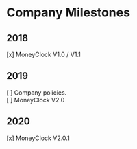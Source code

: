 # Company Milestones
## 2018
[x] MoneyClock V1.0 / V1.1 <br>
## 2019
[ ] Company policies. <br>
[ ] MoneyClock V2.0 <br>
## 2020
[x] MoneyClock V2.0.1<br>
